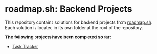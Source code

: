 # roadmap.sh: Backend Projects

This repository contains solutions for backend projects from [roadmap.sh](https://roadmap.sh/). Each solution is located in its own folder at the root of the repository.

**The following projects have been completed so far:**
- [Task Tracker](https://roadmap.sh/projects/task-tracker)